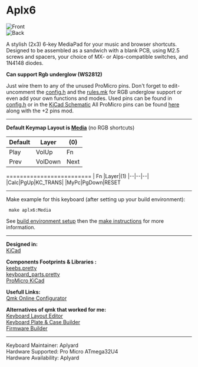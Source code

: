 # Aplx6

![Front](https://i.imgur.com/lUg9GAo.png)  
![Back](https://i.imgur.com/iAHtHV7.png)
   
A stylish (2x3) 6-key MediaPad for your music and browser shortcuts. Designed to be assembled as a sandwich with a blank PCB, using M2.5 screws and spacers, your choice of MX- or Alps-compatible switches, and 1N4148 diodes.


**Can support Rgb underglow (WS2812)** 

Just wire them to any of the unused ProMicro pins.
Don't forget to edit-uncomment the [config.h](https://github.com/Aplyard/Aplx6/blob/master/qmk/config.h) and the [rules.mk](https://github.com/Aplyard/Aplx6/blob/master/qmk/rules.mk)
for RGB underglow support or even add your own functions and modes.
Used pins can be found in [config.h](https://github.com/Aplyard/Aplx6/blob/master/qmk/config.h) or in the [KiCad Schematic](https://github.com/Aplyard/Aplx6/blob/master/kiCad/xd6.sch)
All ProMicro pins can be found [here](https://golem.hu/article/pro-micro-pinout/) along with the +2 pins mod.

---

**Default Keymap Layout is [Media](https://github.com/Aplyard/Aplx6/blob/master/qmk/keymaps/Media/keymap.c)** (no RGB shortcuts)



|Default|Layer|(0)|
|--|--|--|
| Play|VolUp|Fn|
|Prev|VolDown|Next|

=========================
| Fn |Layer|(1)
|--|--|--|
|Calc|PgUp|KC_TRANS|
|MyPc|PgDown|RESET

---

Make example for this keyboard (after setting up your build environment):

     make aplx6:Media

See [build environment setup](https://docs.qmk.fm/#/getting_started_build_tools) then the [make instructions](https://docs.qmk.fm/#/getting_started_make_guide) for more information.

---  
****Designed in**:**  
[KiCad](https://github.com/KiCad)  

**Components Footprints & Libraries :**  
[keebs.pretty](https://github.com/egladman/keebs.pretty)  
[keyboard_parts.pretty
](https://github.com/tmk/keyboard_parts.pretty)  
[ProMicro KiCad](https://github.com/Biacco42/ProMicroKiCad)  

**Usefull Links:**  
[Qmk Online Configurator](https://config.qmk.fm/#)  

**Alternatives of qmk that worked for me:**  
[Keyboard Layout Editor](http://www.keyboard-layout-editor.com/#/)   
[Keyboard Plate & Case Builder](http://builder.swillkb.com/)  
[Firmware Builder](https://kbfirmware.com/)      

---   
Keyboard Maintainer: Aplyard  
Hardware Supported: Pro Micro ATmega32U4  
Hardware Availability: Aplyard
